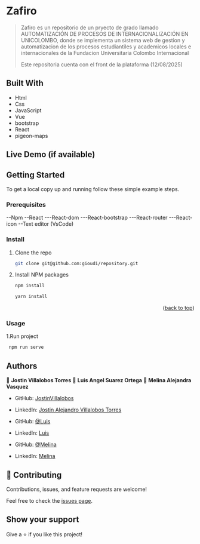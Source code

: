 <a name="readme-top"></a>

# Zafiro

> Zafiro es un repositorio de un pryecto de grado llamado AUTOMATIZACIÓN DE PROCESOS DE INTERNACIONALIZACIÓN EN UNICOLOMBO, donde se implementa un sistema web de gestion y automatizacion de los procesos estudiantiles y academicos locales e internacionales de la Fundacion Universitaria Colombo Internacional
>
> Este repositoria cuenta con el front de la plataforma (12/08/2025)

## Built With

- Html
- Css
- JavaScript
- Vue
- bootstrap
- React
- pigeon-maps

## Live Demo (if available)

[]()

## Getting Started

To get a local copy up and running follow these simple example steps.

### Prerequisites
 
--Npm 
--React
---React-dom
---React-bootstrap
---React-router
---React-icon
--Text editor (VsCode)

### Install

1. Clone the repo
   ```sh
   git clone git@github.com:gioudi/repository.git
   ```
2. Install NPM packages
   ```sh
   npm install
   ```
   ```sh
   yarn install
   ```

<p align="right">(<a href="#readme-top">back to top</a>)</p>

### Usage

1.Run project

```sh
 npm run serve
```

## Authors

👤 **Jostin Villalobos Torres**
👤 **Luis Angel Suarez Ortega**
👤 **Melina Alejandra Vasquez**

- GitHub: [JostinVillalobos](https://github.com/JostinVillalobo)
- LinkedIn: [Jostin Alejandro Villalobos Torres](https://www.linkedin.com/in/dev-jostin-villalobos-torres/)

- GitHub: [@Luis](https://github.com/user)
- LinkedIn: [Luis]()

- GitHub: [@Melina](https://github.com/user)
- LinkedIn: [Melina]()

## 🤝 Contributing

Contributions, issues, and feature requests are welcome!

Feel free to check the [issues page](https://github.com/JostinVillalobosTorresU/Zafiro/issues).

## Show your support

Give a ⭐️ if you like this project!
